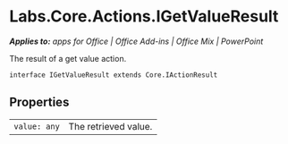 
# Labs.Core.Actions.IGetValueResult

 _**Applies to:** apps for Office | Office Add-ins | Office Mix | PowerPoint_

The result of a get value action.

```
interface IGetValueResult extends Core.IActionResult
```


## Properties


|||
|:-----|:-----|
| `value: any`|The retrieved value.|
